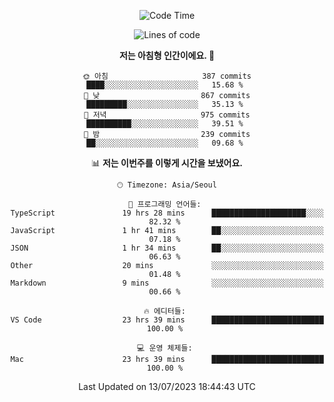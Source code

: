 <div align='center'>
 
<!--START_SECTION:waka-->
![Code Time](http://img.shields.io/badge/Code%20Time-2%2C815%20hrs%2019%20mins-blue)

![Lines of code](https://img.shields.io/badge/%EC%A0%80%EB%8A%94%20%EC%97%AC%ED%83%9C%EA%B9%8C%EC%A7%80%20-1.2%20million%20%EC%A4%84%EC%9D%98%20%EC%BD%94%EB%93%9C%EB%A5%BC%20%EC%9E%91%EC%84%B1%ED%96%88%EC%96%B4%EC%9A%94.-blue)

**저는 아침형 인간이에요. 🐤** 

```text
🌞 아침                     387 commits         ████░░░░░░░░░░░░░░░░░░░░░   15.68 % 
🌆 낮　                     867 commits         █████████░░░░░░░░░░░░░░░░   35.13 % 
🌃 저녁                     975 commits         ██████████░░░░░░░░░░░░░░░   39.51 % 
🌙 밤　                     239 commits         ██░░░░░░░░░░░░░░░░░░░░░░░   09.68 % 
```


📊 **저는 이번주를 이렇게 시간을 보냈어요.** 

```text
🕑︎ Timezone: Asia/Seoul

💬 프로그래밍 언어들: 
TypeScript               19 hrs 28 mins      █████████████████████░░░░   82.32 % 
JavaScript               1 hr 41 mins        ██░░░░░░░░░░░░░░░░░░░░░░░   07.18 % 
JSON                     1 hr 34 mins        ██░░░░░░░░░░░░░░░░░░░░░░░   06.63 % 
Other                    20 mins             ░░░░░░░░░░░░░░░░░░░░░░░░░   01.48 % 
Markdown                 9 mins              ░░░░░░░░░░░░░░░░░░░░░░░░░   00.66 % 

🔥 에디터들: 
VS Code                  23 hrs 39 mins      █████████████████████████   100.00 % 

💻 운영 체제들: 
Mac                      23 hrs 39 mins      █████████████████████████   100.00 % 
```


 Last Updated on 13/07/2023 18:44:43 UTC
<!--END_SECTION:waka-->
 </div>
<!---
Emewjin/Emewjin is a ✨ special ✨ repository because its `README.md` (this file) appears on your GitHub profile.
You can click the Preview link to take a look at your changes.
--->
